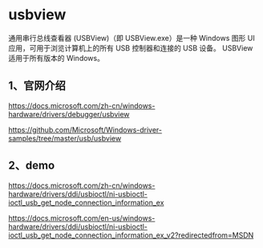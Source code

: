 # usbview

通用串行总线查看器 (USBView)（即 USBView.exe）是一种 Windows 图形 UI 应用，可用于浏览计算机上的所有 USB 控制器和连接的 USB 设备。 USBView 适用于所有版本的 Windows。

## 1、官网介绍
https://docs.microsoft.com/zh-cn/windows-hardware/drivers/debugger/usbview

https://github.com/Microsoft/Windows-driver-samples/tree/master/usb/usbview

## 2、demo
https://docs.microsoft.com/zh-cn/windows-hardware/drivers/ddi/usbioctl/ni-usbioctl-ioctl_usb_get_node_connection_information_ex

https://docs.microsoft.com/en-us/windows-hardware/drivers/ddi/usbioctl/ni-usbioctl-ioctl_usb_get_node_connection_information_ex_v2?redirectedfrom=MSDN






